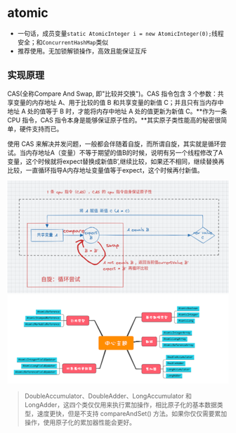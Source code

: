 # atomic

* 一句话，成员变量`static AtomicInteger i = new AtomicInteger(0);`线程安全；和`ConcurrentHashMap`类似
* 推荐使用。无加锁解锁操作，高效且能保证互斥

## 实现原理

CAS(全称Compare And Swap, 即"比较并交换")。CAS 指令包含 3 个参数：共享变量的内存地址 A、用于比较的值 B 和共享变量的新值 C；并且只有当内存中地址 A 处的值等于 B 时，才能将内存中地址 A 处的值更新为新值 C。**作为一条 CPU 指令，CAS 指令本身是能够保证原子性的。**其实原子类性能高的秘密很简单，硬件支持而已。

使用 CAS 来解决并发问题，一般都会伴随着自旋，而所谓自旋，其实就是循环尝试。当内存地址A（变量）不等于期望的值B的时候，说明有另一个线程修改了A变量，这个时候就将expect替换成新值B’,继续比较，如果还不相同，继续替换再比较，一直循环指导A内存地址变量值等于expect，这个时候再付新值。


![10004](img/10004.png)
![10005](img/10005.png)


> DoubleAccumulator、DoubleAdder、LongAccumulator 和 LongAdder，这四个类仅仅用来执行累加操作，相比原子化的基本数据类型，速度更快，但是不支持 compareAndSet() 方法。如果你仅仅需要累加操作，使用原子化的累加器性能会更好。













































